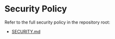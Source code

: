 # Security Policy

Refer to the full security policy in the repository root:

- [SECURITY.md](../../SECURITY.md)
